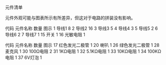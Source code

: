 元件清单

元件外观可能与图表所示有所差异，但这对于电路的拼装没有影响。

代码 元件名称 数量 图示
1 导线1 8
2 导线2 16
3 导线3 5
4 导线4 3
5 导线5 2
6 导线6 2
7 导线7 1
15 开关 1
16 光敏电阻 1

代码 元件名称 数量 图示
17 红色发光二极管 1
20 喇叭 1
26 绿色发光二极管 1
28 麦克风 1
30 100Ω电阻 2
31 1KΩ电阻 1
32 5.1KΩ电阻 1
33 10KΩ电阻 1
34 100KΩ电阻 1
37 6V灯泡 1